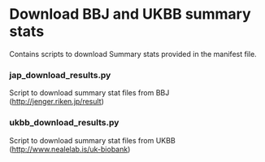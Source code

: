 # Download BBJ and UKBB summary stats

Contains scripts to download Summary stats provided in the manifest file.


### jap_download_results.py

Script to download summary stat files from BBJ (http://jenger.riken.jp/result)


### ukbb_download_results.py

Script to download summary stat files from UKBB (http://www.nealelab.is/uk-biobank)
